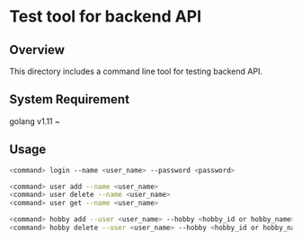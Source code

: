 # Test tool for backend API

## Overview

This directory includes a command line tool for testing backend API.

## System Requirement

golang v1.11 ~

## Usage

```bash
<command> login --name <user_name> --password <password>

<command> user add --name <user_name>
<command> user delete --name <user_name>
<command> user get --name <user_name>

<command> hobby add --user <user_name> --hobby <hobby_id or hobby_name>
<command> hobby delete --user <user_name> --hobby <hobby_id or hobby_name>
```
